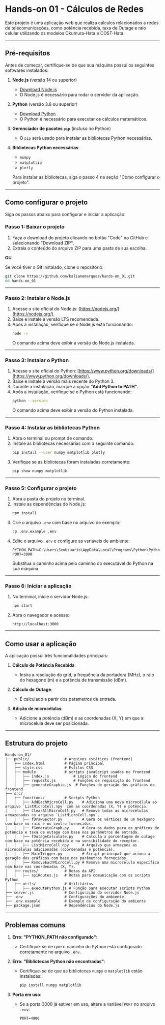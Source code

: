 # Hands-on 01 - Cálculos de Redes

Este projeto é uma aplicação web que realiza cálculos relacionados a redes de telecomunicações, como potência recebida, taxa de Outage e raio celular utilizando os modelos Okumura-Hata e COST-Hata.

---

## Pré-requisitos

Antes de começar, certifique-se de que sua máquina possui os seguintes softwares instalados:

1. **Node.js** (versão 14 ou superior)
   - [Download Node.js](https://nodejs.org/)
   - O Node.js é necessário para rodar o servidor da aplicação.

2. **Python** (versão 3.8 ou superior)
   - [Download Python](https://www.python.org/downloads/)
   - O Python é necessário para executar os cálculos matemáticos.

3. **Gerenciador de pacotes `pip`** (incluso no Python)
   - O `pip` será usado para instalar as bibliotecas Python necessárias.

4. **Bibliotecas Python necessárias**:
   - `numpy`
   - `matplotlib`
   - `plotly`

   Para instalar as bibliotecas, siga o passo 4 na seção "Como configurar o projeto".

---

## Como configurar o projeto

Siga os passos abaixo para configurar e iniciar a aplicação:

### Passo 1: Baixar o projeto

1. Faça o download do projeto clicando no botão "Code" no GitHub e selecionando "Download ZIP".
2. Extraia o conteúdo do arquivo ZIP para uma pasta de sua escolha.

**OU**

Se você tiver o Git instalado, clone o repositório:
```bash
git clone https://github.com/kalianemarques/hands-on_01.git
cd hands-on_01
```

---

### Passo 2: Instalar o Node.js

1. Acesse o site oficial do Node.js: [https://nodejs.org/](https://nodejs.org/).
2. Baixe e instale a versão LTS recomendada.
3. Após a instalação, verifique se o Node.js está funcionando:
   ```bash
   node -v
   ```
   O comando acima deve exibir a versão do Node.js instalada.

---

### Passo 3: Instalar o Python

1. Acesse o site oficial do Python: [https://www.python.org/downloads/](https://www.python.org/downloads/).
2. Baixe e instale a versão mais recente do Python 3.
3. Durante a instalação, marque a opção **"Add Python to PATH"**.
4. Após a instalação, verifique se o Python está funcionando:
   ```bash
   python --version
   ```
   O comando acima deve exibir a versão do Python instalada.

---

### Passo 4: Instalar as bibliotecas Python

1. Abra o terminal ou prompt de comando.
2. Instale as bibliotecas necessárias com o seguinte comando:
   ```bash
   pip install --user numpy matplotlib plotly
   ```
3. Verifique se as bibliotecas foram instaladas corretamente:
   ```bash
   pip show numpy matplotlib
   ```

---

### Passo 5: Configurar o projeto

1. Abra a pasta do projeto no terminal.
2. Instale as dependências do Node.js:
   ```bash
   npm install
   ```
3. Crie o arquivo `.env` com base no arquivo de exemplo:
   ```bash
   cp .env.example .env
   ```
4. Edite o arquivo `.env` e configure as variáveis de ambiente:
   ```properties
   PYTHON_PATH=C:\Users\SeuUsuario\AppData\Local\Programs\Python\Python39\python.exe
   PORT=3000
   ```
   Substitua o caminho acima pelo caminho do executável do Python na sua máquina.

---

### Passo 6: Iniciar a aplicação

1. No terminal, inicie o servidor Node.js:
   ```bash
   npm start
   ```
2. Abra o navegador e acesse:
   ```
   http://localhost:3000
   ```

---

## Como usar a aplicação

A aplicação possui três funcionalidades principais:

1. **Cálculo de Potência Recebida**:
   - Insira a resolução do grid, a frequência da portadora (MHz), o raio do hexagono (m) e a potência de transmissão (dBm).

2. **Cálculo de Outage**:
   - É calculado a partir dos parametros de entrada.

3. **Adição de microcélulas**:
   - Adicione a potência (dBm) e as coordenadas (X, Y) em que a microcélula deve ser posicionada.

---

## Estrutura do projeto

```
Hands-on_01/
├── public/                # Arquivos estáticos (frontend)
│   ├── index.html         # Página principal
│   ├── style.css          # Estilos CSS
│   ├── module             # scripts javaScript usados no frontend
│   │   ├── index.js           # Lógica do frontend
│   │   ├── requests.js        # Funções de requisição do frontend
│   │   ├── generateGraphic.js  # Funções de geração dos gráficos do frontend
├── src/
│   ├── functions/         # Scripts Python
│   │   ├── AddEachMicroCell.py    # Adiciona uma nova microcélula ao arquivo `ListMicroCell.npy` com as coordenadas (X, Y) e potência.
│   │   ├── ClearAllMicroCell.py   # Remove todas as microcélulas armazenadas no arquivo `ListMicroCell.npy`.
│   │   ├── fDrawSector.py         # Gera os vértices de um hexágono com base no raio e no centro fornecidos.
│   │   ├── fGenerateGraph.py      # Gera os dados para os gráficos de potência e taxa de outage com base nos parâmetros de entrada.
│   │   ├── fOutageCalculate.py    # Calcula a porcentagem de outage com base na potência recebida e na sensibilidade do receptor.
│   │   ├── ListMicroCell.npy      # Arquivo que armazena as microcélulas adicionadas (coordenadas e potência).
│   │   ├── MainTrigger.py         # Script principal que aciona a geração dos gráficos com base nos parâmetros fornecidos.
│   │   ├── RemoveEachMicroCell.py # Remove uma microcélula específica com base nas coordenadas (X, Y).
│   ├── routes/            # Rotas da API
│   │   ├── apiRoutes.js   # Rotas para comunicação com os scripts Python
│   ├── utils/             # Utilitários
│   │   ├── executePython.js # Função para executar scripts Python
├── server.js              # Configuração do servidor Node.js
├── .env                   # Configurações do ambiente
├── .env.example           # Exemplo de configuração do ambiente
├── package.json           # Dependências do Node.js
```

---

## Problemas comuns

1. **Erro: "PYTHON_PATH não configurado"**:
   - Certifique-se de que o caminho do Python está configurado corretamente no arquivo `.env`.

2. **Erro: "Bibliotecas Python não encontradas"**:
   - Certifique-se de que as bibliotecas `numpy` e `matplotlib` estão instaladas:
     ```bash
     pip install numpy matplotlib
     ```

3. **Porta em uso**:
   - Se a porta 3000 já estiver em uso, altere a variável `PORT` no arquivo `.env`:
     ```
     PORT=4000
     ```

